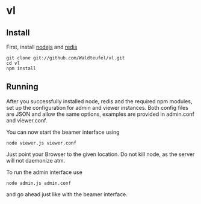 vl
==

Install
-------

First, install [nodejs](http://nodejs.org/) and [redis](http://redis.io/)

	git clone git://github.com/Waldteufel/vl.git
	cd vl
	npm install

Running
-------

After you successfully installed node, redis and the required npm modules, set up the configuration for admin and viewer
instances. Both config files are JSON and allow the same options, examples are provided in admin.conf and viewer.conf.

You can now start the beamer interface using

	node viewer.js viewer.conf

Just point your Browser to the given location. Do not kill node, as the server will not daemonize atm.

To run the admin interface use

	node admin.js admin.conf

and go ahead just like with the beamer interface.
